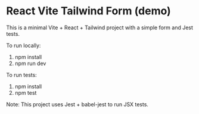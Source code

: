 # React Vite Tailwind Form (demo)

This is a minimal Vite + React + Tailwind project with a simple form and Jest tests.

To run locally:

1. npm install
2. npm run dev

To run tests:

1. npm install
2. npm test

Note: This project uses Jest + babel-jest to run JSX tests.